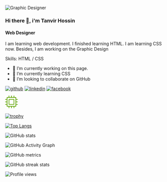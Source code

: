 ![Graphic Designer](https://media.licdn.com/dms/image/D5616AQFOPLb1kupeQA/profile-displaybackgroundimage-shrink_350_1400/0/1670745251627?e=1676505600&v=beta&t=6EIYw5iDWQDYUuvAL7C9f1BTmMfzkb2ssFEpVS9WsH8)
### Hi there 👋, i'm Tanvir Hossin
#### Web Designer


I am learning web development. I finished learning HTML. I am learning CSS now. Besides, I am working on the Graphic Design

Skills:  HTML / CSS

- 🔭 I’m currently working on this page. 
- 🌱 I’m currently learning CSS 
- 👯 I’m looking to collaborate on GitHub 


[<img src='https://cdn.jsdelivr.net/npm/simple-icons@3.0.1/icons/github.svg' alt='github' height='40'>](https://github.com/Tanvir)  [<img src='https://cdn.jsdelivr.net/npm/simple-icons@3.0.1/icons/linkedin.svg' alt='linkedin' height='40'>](https://www.linkedin.com/in/https://www.linkedin.com/in/tanvir-hossain-002452246//)  [<img src='https://cdn.jsdelivr.net/npm/simple-icons@3.0.1/icons/facebook.svg' alt='facebook' height='40'>](https://www.facebook.com/https://www.facebook.com/tanvir.hossin.3344)  

<a href='https://docs.github.com/en/developers'><img src='https://raw.githubusercontent.com/acervenky/animated-github-badges/master/assets/devbadge.gif' width='40' height='40'></a> 

[![trophy](https://github-profile-trophy.vercel.app/?username=Tanvir)](https://github.com/ryo-ma/github-profile-trophy)

[![Top Langs](https://github-readme-stats.vercel.app/api/top-langs/?username=Tanvir)](https://github.com/anuraghazra/github-readme-stats)

![GitHub stats](https://github-readme-stats.vercel.app/api?username=Tanvir&show_icons=true&count_private=true)  

![GitHub Activity Graph](https://activity-graph.herokuapp.com/graph?username=Tanvir)  

![GitHub metrics](https://metrics.lecoq.io/Tanvir)  

![GitHub streak stats](https://streak-stats.demolab.com/?user=Tanvir)  

![Profile views](https://gpvc.arturio.dev/Tanvir)  
